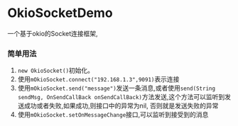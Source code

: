 # OkioSocketDemo
一个基于okio的Socket连接框架,
### 简单用法
1. ```new OkioSocket()```初始化。
2. 使用```mOkioSocket.connect("192.168.1.3",9091)```表示连接
3. 使用```mOkioSocket.send("message")```发送一条消息,或者使用```send(String sendMsg, OnSendCallBack onSendCallBack)```方法发送,这个方法可以监听到发送成功或者失败,如果成功,则接口中的异常为nil,
否则就是发送失败的异常
4. 使用```mOkioSocket.setOnMessageChange```接口,可以监听到接受到的消息


